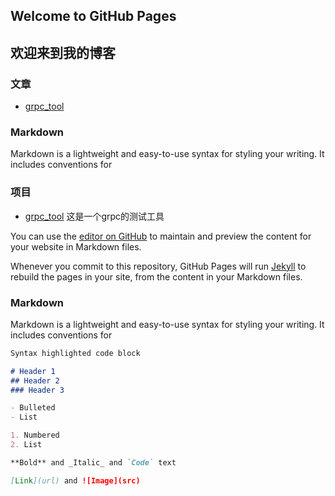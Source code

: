 ## Welcome to GitHub Pages

## 欢迎来到我的博客

### 文章

- [grpc_tool](https://github.com/mokulai/grpc_tool)

### Markdown

Markdown is a lightweight and easy-to-use syntax for styling your writing. It includes conventions for


### 项目

- [grpc_tool](https://github.com/mokulai/grpc_tool)
  这是一个grpc的测试工具

You can use the [editor on GitHub](https://github.com/mokulai/mokulai.github.io/edit/master/index.md) to maintain and preview the content for your website in Markdown files.

Whenever you commit to this repository, GitHub Pages will run [Jekyll](https://jekyllrb.com/) to rebuild the pages in your site, from the content in your Markdown files.

### Markdown

Markdown is a lightweight and easy-to-use syntax for styling your writing. It includes conventions for

```markdown
Syntax highlighted code block

# Header 1
## Header 2
### Header 3

- Bulleted
- List

1. Numbered
2. List

**Bold** and _Italic_ and `Code` text

[Link](url) and ![Image](src)
```
